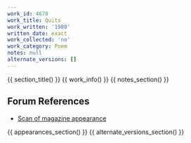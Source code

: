 ```yaml
---
work_id: 4678
work_title: Quits
work_written: '1980'
written_date: exact
work_collected: 'no'
work_category: Poem
notes: null
alternate_versions: []
---
```


{{ section_title() }}
{{ work_info() }}
{{ notes_section() }}
## Forum References
- [Scan of magazine appearance](https://bukowskiforum.com/threads/quits-the-big-benefit-reading-wormwood-review-no-92-1983.12784/)

{{ appearances_section() }}
{{ alternate_versions_section() }}